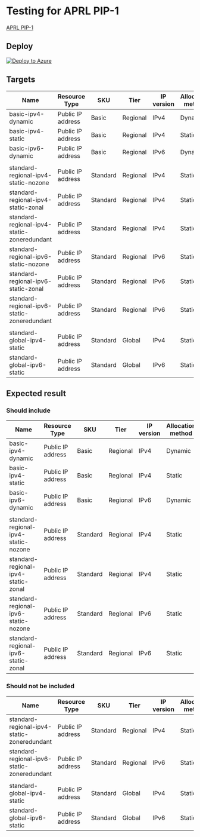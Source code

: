 # Testing for APRL PIP-1

[APRL PIP-1](https://azure.github.io/Azure-Proactive-Resiliency-Library/services/networking/public-ip/#pip-1---use-standard-sku)

## Deploy

[![Deploy to Azure](https://aka.ms/deploytoazurebutton)](https://portal.azure.com/#view/Microsoft_Azure_CreateUIDef/CustomDeploymentBlade/uri/https%3A%2F%2Fraw.githubusercontent.com%2Ftksh164%2Faprl-testing%2Fmain%2Fservices%2Fnetworking%2Fpublic-ip%2Ftest%2Fpip-1%2Ftemplate.json)

## Targets

| Name | Resource Type | SKU | Tier | IP version | Allocation method | Zone |
| ---- | ---- | ---- | ---- | ---- | ---- | ---- |
| basic-ipv4-dynamic | Public IP address | Basic | Regional | IPv4 | Dynamic | n/a (No Zone) |
| basic-ipv4-static | Public IP address | Basic | Regional | IPv4 | Static | n/a (No Zone) |
| basic-ipv6-dynamic | Public IP address | Basic | Regional | IPv6 | Dynamic | n/a (No Zone) |
| | | | | | | | | | |
| standard-regional-ipv4-static-nozone | Public IP address | Standard | Regional | IPv4 | Static | No Zone |
| standard-regional-ipv4-static-zonal | Public IP address | Standard | Regional | IPv4 | Static | Zonal |
| standard-regional-ipv4-static-zoneredundant | Public IP address | Standard | Regional | IPv4 | Static | Zone-redundant (Zone 1, 2, 3) |
| standard-regional-ipv6-static-nozone | Public IP address | Standard | Regional | IPv6 | Static | No Zone |
| standard-regional-ipv6-static-zonal | Public IP address | Standard | Regional | IPv6 | Static | Zonal |
| standard-regional-ipv6-static-zoneredundant | Public IP address | Standard | Regional | IPv6 | Static | Zone-redundant (Zone 1, 2, 3) |
| | | | | | | | | | |
| standard-global-ipv4-static | Public IP address | Standard | Global  | IPv4 | Static | n/a |
| standard-global-ipv6-static | Public IP address | Standard | Global | IPv6 | Static | n/a |

## Expected result

### Should include

| Name | Resource Type | SKU | Tier | IP version | Allocation method | Zone |
| ---- | ---- | ---- | ---- | ---- | ---- | ---- |
| basic-ipv4-dynamic | Public IP address | Basic | Regional | IPv4 | Dynamic | n/a (No Zone) |
| basic-ipv4-static | Public IP address | Basic | Regional | IPv4 | Static | n/a (No Zone) |
| basic-ipv6-dynamic | Public IP address | Basic | Regional | IPv6 | Dynamic | n/a (No Zone) |
| | | | | | | | | | |
| standard-regional-ipv4-static-nozone | Public IP address | Standard | Regional | IPv4 | Static | No Zone |
| standard-regional-ipv4-static-zonal | Public IP address | Standard | Regional | IPv4 | Static | Zonal |
| standard-regional-ipv6-static-nozone | Public IP address | Standard | Regional | IPv6 | Static | No Zone |
| standard-regional-ipv6-static-zonal | Public IP address | Standard | Regional | IPv6 | Static | Zonal |

### Should not be included

| Name | Resource Type | SKU | Tier | IP version | Allocation method | Zone |
| ---- | ---- | ---- | ---- | ---- | ---- | ---- |
| standard-regional-ipv4-static-zoneredundant | Public IP address | Standard | Regional | IPv4 | Static | Zone-redundant (Zone 1, 2, 3) |
| standard-regional-ipv6-static-zoneredundant | Public IP address | Standard | Regional | IPv6 | Static | Zone-redundant (Zone 1, 2, 3) |
| | | | | | | | | | |
| standard-global-ipv4-static | Public IP address | Standard | Global  | IPv4 | Static | n/a |
| standard-global-ipv6-static | Public IP address | Standard | Global | IPv6 | Static | n/a |
